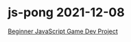 # js-pong  2021-12-08
[Beginner JavaScript Game Dev Project](https://www.youtube.com/watch?v=PeY6lXPrPaA)  
